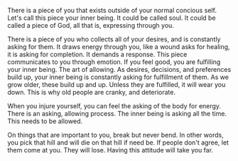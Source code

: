 

There is a piece of you that exists outside of your normal concious self. Let's call this piece your inner being. 
It could be called soul. It could be called a piece of God, all that is, expressing through you. 
  
There is a piece of you who collects all of your desires, and is constantly asking for them. It draws energy through you, like a wound asks for healing, 
it is asking for completion. It demands a response. 
This piece communicates to you through emotion. If you feel good, you are fulfilling your inner being. 
The art of allowing. 
As desires, decisions, and preferences build up, your inner being is constantly asking for fulfillment of them. As we grow older, these 
build up and up. Unless they are fulfilled, it will wear you down. 
This is why old people are cranky, and deteriorate. 
  
When you injure yourself, you can feel the asking of the body for energy. There is an asking, allowing process. The inner being is asking all the time.
This needs to be allowed.  
  
On things that are important to you, break but never bend. In other words, you pick that hill and will die on that hill if need be. If people don't agree, 
let them come at you. They will lose. Having this attitude will take you far. 
